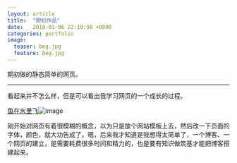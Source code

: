 ```yaml
---
layout: article
title:  "期初作品"
date:   2018-01-06 22:10:50 +0800
categories: portfolio
image:
  teaser: beg.jpg
  feature: beg.jpg
---
```

  期初做的静态简单的网页。
  

---

  看起来并不怎么样，但是可以看出我学习网页的一个成长的过程。
  
  
  [鱼在水里飞](https://flyingfish.club/)![image](http://img.hb.aicdn.com/f9036758e78ec263ad2c19e4a26e10e48b342f90f60c-pSoP4H_fw658)
  
  刚开始对网页有着很模糊的概念，以为只是放个网站模板上去，然后改一下页面的字体，颜色，就大功告成了。嗯，后来我才知道是我想得太简单了，一个博客、一个网页的建立，是需要耗费很多时间和精力的，也是要有知识做筑基才能把博客搭建起来。
  
  
